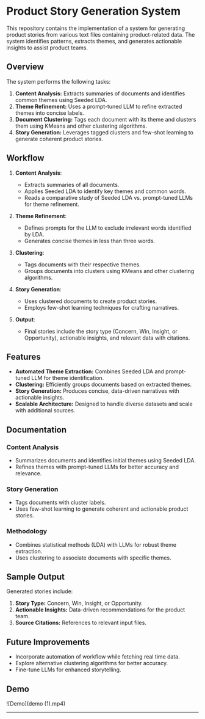 
# Product Story Generation System

This repository contains the implementation of a system for generating product stories from various text files containing product-related data. The system identifies patterns, extracts themes, and generates actionable insights to assist product teams.

## **Overview**

The system performs the following tasks:
1. **Content Analysis:** Extracts summaries of documents and identifies common themes using Seeded LDA.
2. **Theme Refinement:** Uses a prompt-tuned LLM to refine extracted themes into concise labels.
3. **Document Clustering:** Tags each document with its theme and clusters them using KMeans and other clustering algorithms.
4. **Story Generation:** Leverages tagged clusters and few-shot learning to generate coherent product stories.

## **Workflow**

1. **Content Analysis**:
   - Extracts summaries of all documents.
   - Applies Seeded LDA to identify key themes and common words.
   - Reads a comparative study of Seeded LDA vs. prompt-tuned LLMs for theme refinement.

2. **Theme Refinement**:
   - Defines prompts for the LLM to exclude irrelevant words identified by LDA.
   - Generates concise themes in less than three words.

3. **Clustering**:
   - Tags documents with their respective themes.
   - Groups documents into clusters using KMeans and other clustering algorithms.

4. **Story Generation**:
   - Uses clustered documents to create product stories.
   - Employs few-shot learning techniques for crafting narratives.

5. **Output**:
   - Final stories include the story type (Concern, Win, Insight, or Opportunity), actionable insights, and relevant data with citations.

## **Features**

- **Automated Theme Extraction:** Combines Seeded LDA and prompt-tuned LLM for theme identification.
- **Clustering:** Efficiently groups documents based on extracted themes.
- **Story Generation:** Produces concise, data-driven narratives with actionable insights.
- **Scalable Architecture:** Designed to handle diverse datasets and scale with additional sources.

## **Documentation**

### **Content Analysis**
- Summarizes documents and identifies initial themes using Seeded LDA.
- Refines themes with prompt-tuned LLMs for better accuracy and relevance.

### **Story Generation**
- Tags documents with cluster labels.
- Uses few-shot learning to generate coherent and actionable product stories.

### **Methodology**
- Combines statistical methods (LDA) with LLMs for robust theme extraction.
- Uses clustering to associate documents with specific themes.

## **Sample Output**

Generated stories include:
1. **Story Type:** Concern, Win, Insight, or Opportunity.
2. **Actionable Insights:** Data-driven recommendations for the product team.
3. **Source Citations:** References to relevant input files.

## **Future Improvements**

- Incorporate automation of workflow while fetching real time data.
- Explore alternative clustering algorithms for better accuracy.
- Fine-tune LLMs for enhanced storytelling.

## **Demo**
![Demo](demo (1).mp4)

---
